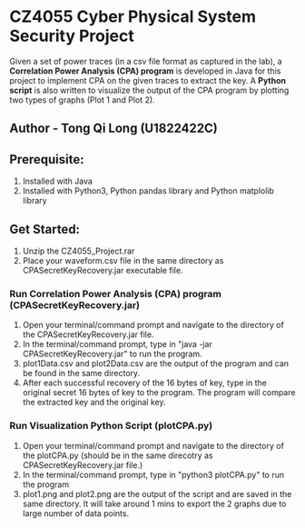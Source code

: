 # CZ4055 Cyber Physical System Security Project

Given a set of power traces (in a csv file format as captured in the lab), a **Correlation Power Analysis (CPA) program** is developed in Java for this project to implement CPA on the given traces to extract the key. A **Python script** is also written to visualize the output of the CPA program by plotting two types of graphs (Plot 1 and Plot 2). 

## Author - **Tong Qi Long (U1822422C)**



## Prerequisite:

1. Installed with Java
2. Installed with Python3, Python pandas library and Python matplolib library


## Get Started:
1. Unzip the CZ4055_Project.rar
3. Place your waveform.csv file in the same directory as CPASecretKeyRecovery.jar executable file.

### Run Correlation Power Analysis (CPA) program (CPASecretKeyRecovery.jar)

1. Open your terminal/command prompt and navigate to the directory of the CPASecretKeyRecovery.jar file.
2. In the terminal/command prompt, type in "java -jar CPASecretKeyRecovery.jar" to run the program.
3. plot1Data.csv and plot2Data.csv are the output of the program and can be found in the same directory. 
4. After each successful recovery of the 16 bytes of key, type in the original secret 16 bytes of key to the program. The program will compare the extracted key and the original key.

### Run Visualization Python Script (plotCPA.py)
1. Open your terminal/command prompt and navigate to the directory of the plotCPA.py (should be in the same direcotry as CPASecretKeyRecovery.jar file.)
2. In the terminal/command prompt, type in "python3 plotCPA.py" to run the program
3. plot1.png and plot2.png are the output of the script and are saved in the same directory. It will take around 1 mins to export the 2 graphs due to large number of data points. 
